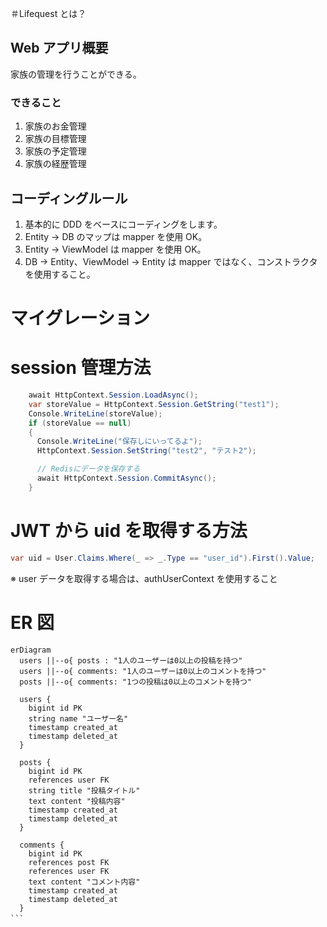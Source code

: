 ＃Lifequest とは？

## Web アプリ概要

家族の管理を行うことができる。

### できること

1. 家族のお金管理
2. 家族の目標管理
3. 家族の予定管理
4. 家族の経歴管理

## コーディングルール

1. 基本的に DDD をベースにコーディングをします。
2. Entity → DB のマップは mapper を使用 OK。
3. Entity → ViewModel は mapper を使用 OK。
4. DB → Entity、ViewModel → Entity は mapper ではなく、コンストラクタを使用すること。

# マイグレーション

# session 管理方法

```c#
    await HttpContext.Session.LoadAsync();
    var storeValue = HttpContext.Session.GetString("test1");
    Console.WriteLine(storeValue);
    if (storeValue == null)
    {
      Console.WriteLine("保存しにいってるよ");
      HttpContext.Session.SetString("test2", "テスト2");

      // Redisにデータを保存する
      await HttpContext.Session.CommitAsync();
    }
```

# JWT から uid を取得する方法　

```c#
var uid = User.Claims.Where(_ => _.Type == "user_id").First().Value;
```

※ user データを取得する場合は、authUserContext を使用すること

# ER 図

````mermaid　
erDiagram
  users ||--o{ posts : "1人のユーザーは0以上の投稿を持つ"
  users ||--o{ comments: "1人のユーザーは0以上のコメントを持つ"
  posts ||--o{ comments: "1つの投稿は0以上のコメントを持つ"

  users {
    bigint id PK
    string name "ユーザー名"
    timestamp created_at
    timestamp deleted_at
  }

  posts {
    bigint id PK
    references user FK
    string title "投稿タイトル"
    text content "投稿内容"
    timestamp created_at
    timestamp deleted_at
  }

  comments {
    bigint id PK
    references post FK
    references user FK
    text content "コメント内容"
    timestamp created_at
    timestamp deleted_at
  }
```　
````
